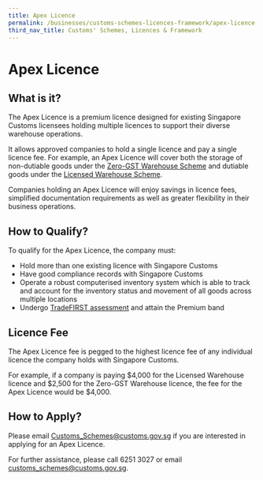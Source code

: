 ```yaml
---
title: Apex Licence
permalink: /businesses/customs-schemes-licences-framework/apex-licence
third_nav_title: Customs' Schemes, Licences & Framework
---
```


# Apex Licence

## What is it?

The Apex Licence is a premium licence designed for existing Singapore Customs licensees holding multiple licences to support their diverse warehouse operations.

It allows approved companies to hold a single licence and pay a single licence fee. For example, an Apex Licence will cover both the storage of non-dutiable goods under the  [Zero-GST Warehouse Scheme](/businesses/customs-schemes-licences-framework/zero-gst-warehouse-scheme) and dutiable goods under the  [Licensed Warehouse Scheme](/businesses/customs-schemes-licences-framework/licensed-warehouse-scheme).

Companies holding an Apex Licence will enjoy savings in licence fees, simplified documentation requirements as well as greater flexibility in their business operations.

## How to Qualify?

To qualify for the Apex Licence, the company must:

-   Hold more than one existing licence with Singapore Customs
-   Have good compliance records with Singapore Customs
-   Operate a robust computerised inventory system which is able to track and account for the inventory status and movement of all goods across multiple locations
-   Undergo  [TradeFIRST assessment](/businesses/customs-schemes-licences-framework/trade-first) and attain the Premium band

## Licence Fee

The Apex Licence fee is pegged to the highest licence fee of any individual licence the company holds with Singapore Customs.

For example, if a company is paying $4,000 for the Licensed Warehouse licence and $2,500 for the Zero-GST Warehouse licence, the fee for the Apex Licence would be $4,000.

## How to Apply?

Please email Customs_Schemes@customs.gov.sg if you are interested in applying for an Apex Licence.

For further assistance, please call 6251 3027 or email  [customs_schemes@customs.gov.sg](mailto:customs_schemes@customs.gov.sg).
